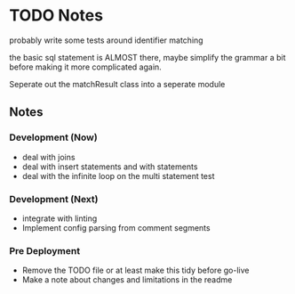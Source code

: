 # TODO Notes


probably write some tests around identifier matching


the basic sql statement is ALMOST there, maybe simplify the grammar a bit before making it more complicated again.


Seperate out the matchResult class into a seperate module

## Notes

### Development (Now)
- deal with joins
- deal with insert statements and with statements
- deal with the infinite loop on the multi statement test
### Development (Next)
- integrate with linting
- Implement config parsing from comment segments
### Pre Deployment
- Remove the TODO file or at least make this tidy before go-live
- Make a note about changes and limitations in the readme
